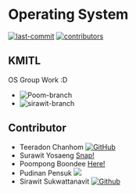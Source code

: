 # Operating System 
[![last-commit](https://img.shields.io/github/last-commit/Poompong-b/OS?logo=github&logoColor=white)](https://github.com/Poompong-b/OS)
[![contributors](https://img.shields.io/github/contributors/Poompong-b/OS?color=informational)](https://github.com/Poompong-b/OS/graphs/contributors)
## KMITL
OS Group Work :D

- ![Poom-branch](https://img.shields.io/github/last-commit/Poompong-b/OS/Poom?label=Poompong%20last%20commit&style=flat-square)
- ![sirawit-branch](https://img.shields.io/github/last-commit/Poompong-b/OS/sirawit?label=Sirawit%20last%20commit&style=flat-square)



## Contributor

- Teeradon Chanhom  [![GitHub](https://img.shields.io/static/v1?style=for-the-badge&message=GitHub&color=181717&logo=GitHub&logoColor=FFFFFF&label=)](https://www.github.com/teeradon43)
- Surawit Yosaeng [Snap!](https://j4m3ee.github.io)
- Poompong Boondee [Here!](https://github.com/Poompong-b)
- Pudinan Pensuk [![](https://img.shields.io/github/followers/gutpdn?label=gutpdn&style=social)](https://github.com/gutpdn)
- Sirawit Sukwattanavit [![Github](https://img.shields.io/github/followers/sirawit-suk?label=sirawit-suk&color=181717&logoColor=critical&style=social)](https://github.com/sirawit-suk)
